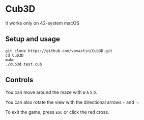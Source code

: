 # Cub3D

It works only on 42-system macOS

## Setup and usage

```
git clone https://github.com/vovastin/Cub3D.git
cd Cub3D
make
./cub3d test.cub
```

## Controls

You can move around the maze with `W` `A` `S` `D`.

You can also rotate the view with the directional arrows `←` and `→`.

To exit the game, press `ESC` or click the red cross.
